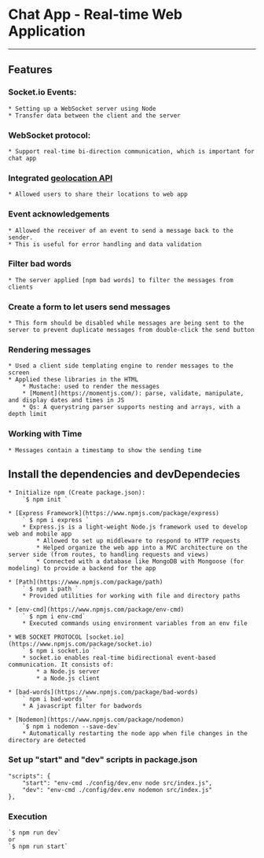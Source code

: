 # Chat App - Real-time Web Application
---
## Features

### Socket.io Events: 
    * Setting up a WebSocket server using Node
    * Transfer data between the client and the server

### WebSocket protocol: 
    * Support real-time bi-direction communication, which is important for chat app

### Integrated [geolocation API](https://developer.mozilla.org/en-US/docs/Web/API/Geolocation_API) 
    * Allowed users to share their locations to web app

### Event acknowledgements
    * Allowed the receiver of an event to send a message back to the sender. 
    * This is useful for error handling and data validation

### Filter bad words
    * The server applied [npm bad words] to filter the messages from clients

### Create a form to let users send messages
    * This form should be disabled while messages are being sent to the server to prevent duplicate messages from double-click the send button

### Rendering messages
    * Used a client side templating engine to render messages to the screen
    * Applied these libraries in the HTML
        * Mustache: used to render the messages
        * [Moment](https://momentjs.com/): parse, validate, manipulate, and display dates and times in JS
        * Qs: A querystring parser supports nesting and arrays, with a depth limit

### Working with Time
    * Messages contain a timestamp to show the sending time

## Install the dependencies and devDependecies

    * Initialize npm (Create package.json):
        `$ npm init `

    * [Express Framework](https://www.npmjs.com/package/express)
        ` $ npm i express `
        * Express.js is a light-weight Node.js framework used to develop web and mobile app
            * Allowed to set up middleware to respond to HTTP requests
            * Helped organize the web app into a MVC architecture on the server side (from routes, to handling requests and views)
            * Connected with a database like MongoDB with Mongoose (for modeling) to provide a backend for the app

    * [Path](https://www.npmjs.com/package/path) 
        ` $ npm i path `
        * Provided utilities for working with file and directory paths
        
    * [env-cmd](https://www.npmjs.com/package/env-cmd)
        ` $ npm i env-cmd`
        * Executed commands using environment variables from an env file
    
    * WEB SOCKET PROTOCOL [socket.io](https://www.npmjs.com/package/socket.io)
        ` $ npm i socket.io `
        * socket.io enables real-time bidirectional event-based communication. It consists of:
            * a Node.js server
            * a Node.js client

    * [bad-words](https://www.npmjs.com/package/bad-words)
        ` npm i bad-words ` 
        * A javascript filter for badwords

    * [Nodemon](https://www.npmjs.com/package/nodemon)
        `$ npm i nodemon --save-dev`
        * Automatically restarting the node app when file changes in the directory are detected

### Set up "start" and "dev" scripts in package.json
    "scripts": {
        "start": "env-cmd ./config/dev.env node src/index.js",
        "dev": "env-cmd ./config/dev.env nodemon src/index.js"
    },
  
### Execution  
    `$ npm run dev`
    or
    `$ npm run start`
    